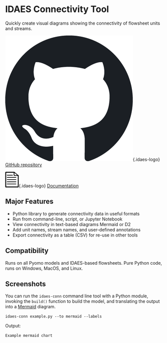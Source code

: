 # IDAES Connectivity Tool

Quickly create visual diagrams showing the connectivity of flowsheet units and streams. 

![GitHub logo](../_static/img/github-logo-dark.png){.idaes-logo} [GitHub repository](https://github.com/prommis/idaes-connectivity)

![Documentation icon](../_static/img/doc-icon.png){.idaes-logo} [Documentation](https://prommis.github.io/idaes-connectivity/)

## Major Features

* Python library to generate connectivity data in useful formats
* Run from command-line, script, or Jupyter Notebook
* View connectivity in text-based diagrams Mermaid or D2
* Add unit names, stream names, and user-defined annotations
* Export connectivity as a table (CSV) for re-use in other tools

## Compatibility

Runs on all Pyomo models and IDAES-based flowsheets.
Pure Python code, runs on Windows, MacOS, and Linux.

## Screenshots

You can run the `idaes-conn` command line tool with a Python module, 
invoking the `build()` function to build the model, and
translating the output into a [Mermaid][mermaidjs] diagram.
```
idaes-conn example.py --to mermaid --labels
```

Output:
```{figure} ../_static/img/example_mermaid.png
Example mermaid chart
```

[mermaidjs]: https://mermaid.js.org